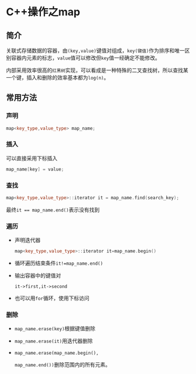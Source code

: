 # C++操作之map

## 简介

关联式存储数据的容器，由`(key,value)`键值对组成，`key(键值)`作为排序和唯一区别容器内元素的标志，`value`值可以修改但`key`值一经确定不能修改。

内部采用效率很高的`红黑树`实现，可以看成是一种特殊的二叉查找树，所以查找某一个键，插入和删除的效率基本都为`log(n)`。

## 常用方法

### 声明

```c++
map<key_type,value_type> map_name;
```

### 插入

可以直接采用下标插入

```C++
map_name[key] = value;
```

### 查找

```C++
map<key_type,value_type>::iterator it = map_name.find(search_key);
```

最终`it == map_name.end()`表示没有找到

### 遍历

* 声明迭代器

  ```C++
  map<key_type,value_type>::iterator it=map_name.begin()
  ```

* 循环遍历结束条件`it!=map_name.end()`

* 输出容器中的键值对

  `it->first,it->second`

* 也可以用`for`循环，使用下标访问

### 删除

* `map_name.erase(key)`根据键值删除

* `map_name.erase(it)`用迭代器删除

* `map_name.erase(map_name.begin(),`

  `map_name.end())`删除范围内的所有元素。

